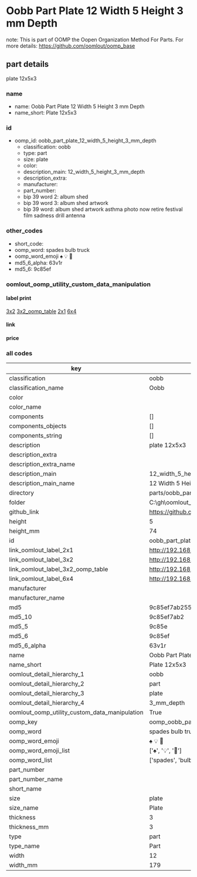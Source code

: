 # Oobb Part Plate 12 Width 5 Height 3 mm Depth  

note: This is part of OOMP the Oopen Organization Method For Parts. For more details: https://github.com/oomlout/oomp_base

##  part details
  



plate 12x5x3



### name
* name: Oobb Part Plate 12 Width 5 Height 3 mm Depth
* name_short: Plate 12x5x3 
### id
* oomp_id: oobb_part_plate_12_width_5_height_3_mm_depth
  * classification: oobb
  * type: part
  * size: plate
  * color: 
  * description_main: 12_width_5_height_3_mm_depth
  * description_extra: 
  * manufacturer: 
  * part_number: 
  * bip 39 word 2: album shed
  * bip 39 word 3: album shed artwork
  * bip 39 word: album shed artwork asthma photo now retire festival film sadness drill antenna

### other_codes
* short_code: 
* oomp_word: spades bulb truck
* oomp_word_emoji :spades: :bulb: :truck:
* md5_6_alpha: 63v1r
* md5_6: 9c85ef






### oomlout_oomp_utility_custom_data_manipulation
#### label print
[3x2](http://192.168.1.245:1112/?label=oomp%2063v1r)
[3x2_oomp_table](http://192.168.1.108:1112/?label=oomp%2063v1r)
[2x1](http://192.168.1.242:1112/?label=oomp%2063v1r)
[6x4](http://192.168.1.55:1112/?label=oomp%2063v1r)    

#### link

                              

#### price







### all codes 
| key | value |  
| --- | --- |  
| classification | oobb |  
| classification_name | Oobb |  
| color |  |  
| color_name |  |  
| components | [] |  
| components_objects | [] |  
| components_string | [] |  
| description | plate 12x5x3 |  
| description_extra |  |  
| description_extra_name |  |  
| description_main | 12_width_5_height_3_mm_depth |  
| description_main_name | 12 Width 5 Height 3 mm Depth |  
| directory | parts/oobb_part_plate_12_width_5_height_3_mm_depth |  
| folder | C:\gh\oomlout_oobb_version_4_generated_parts\things\oobb_part_plate_12_width_5_height_3_mm_depth |  
| github_link | https://github.com/oomlout/oomlout_oomp_part_src/tree/main/parts/oobb_part_plate_12_width_5_height_3_mm_depth |  
| height | 5 |  
| height_mm | 74 |  
| id | oobb_part_plate_12_width_5_height_3_mm_depth |  
| link_oomlout_label_2x1 | http://192.168.1.242:1112/?label=oomp%2063v1r |  
| link_oomlout_label_3x2 | http://192.168.1.245:1112/?label=oomp%2063v1r |  
| link_oomlout_label_3x2_oomp_table | http://192.168.1.108:1112/?label=oomp%2063v1r |  
| link_oomlout_label_6x4 | http://192.168.1.55:1112/?label=oomp%2063v1r |  
| manufacturer |  |  
| manufacturer_name |  |  
| md5 | 9c85ef7ab25536fe5cd1d0e01a71502f |  
| md5_10 | 9c85ef7ab2 |  
| md5_5 | 9c85e |  
| md5_6 | 9c85ef |  
| md5_6_alpha | 63v1r |  
| name | Oobb Part Plate 12 Width 5 Height 3 mm Depth |  
| name_short | Plate 12x5x3  |  
| oomlout_detail_hierarchy_1 | oobb |  
| oomlout_detail_hierarchy_2 | part |  
| oomlout_detail_hierarchy_3 | plate |  
| oomlout_detail_hierarchy_4 | 3_mm_depth |  
| oomlout_oomp_utility_custom_data_manipulation | True |  
| oomp_key | oomp_oobb_part_plate_12_width_5_height_3_mm_depth |  
| oomp_word | spades bulb truck |  
| oomp_word_emoji | :spades: :bulb: :truck: |  
| oomp_word_emoji_list | [':spades:', ':bulb:', ':truck:'] |  
| oomp_word_list | ['spades', 'bulb', 'truck'] |  
| part_number |  |  
| part_number_name |  |  
| short_name |  |  
| size | plate |  
| size_name | Plate |  
| thickness | 3 |  
| thickness_mm | 3 |  
| type | part |  
| type_name | Part |  
| width | 12 |  
| width_mm | 179 |  
